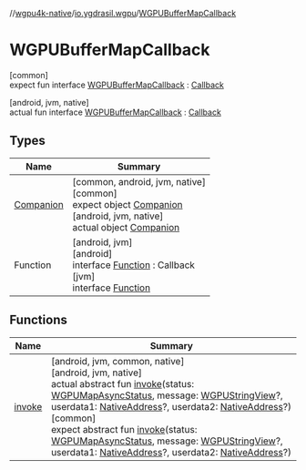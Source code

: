 //[wgpu4k-native](../../../index.md)/[io.ygdrasil.wgpu](../index.md)/[WGPUBufferMapCallback](index.md)

# WGPUBufferMapCallback

[common]\
expect fun interface [WGPUBufferMapCallback](index.md) : [Callback](../../ffi/-callback/index.md)

[android, jvm, native]\
actual fun interface [WGPUBufferMapCallback](index.md) : [Callback](../../ffi/-callback/index.md)

## Types

| Name | Summary |
|---|---|
| [Companion](-companion/index.md) | [common, android, jvm, native]<br>[common]<br>expect object [Companion](-companion/index.md)<br>[android, jvm, native]<br>actual object [Companion](-companion/index.md) |
| Function | [android, jvm]<br>[android]<br>interface [Function]([android]-function/index.md) : Callback<br>[jvm]<br>interface [Function]([jvm]-function/index.md) |

## Functions

| Name | Summary |
|---|---|
| [invoke](invoke.md) | [android, jvm, common, native]<br>[android, jvm, native]<br>actual abstract fun [invoke](invoke.md)(status: [WGPUMapAsyncStatus](../-w-g-p-u-map-async-status/index.md), message: [WGPUStringView](../-w-g-p-u-string-view/index.md)?, userdata1: [NativeAddress](../../ffi/-native-address/index.md)?, userdata2: [NativeAddress](../../ffi/-native-address/index.md)?)<br>[common]<br>expect abstract fun [invoke](invoke.md)(status: [WGPUMapAsyncStatus](../-w-g-p-u-map-async-status/index.md), message: [WGPUStringView](../-w-g-p-u-string-view/index.md)?, userdata1: [NativeAddress](../../ffi/-native-address/index.md)?, userdata2: [NativeAddress](../../ffi/-native-address/index.md)?) |